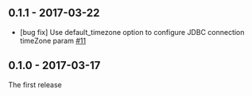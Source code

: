 ## 0.1.1 - 2017-03-22

* [bug fix] Use default_timezone option to configure JDBC connection timeZone param [#11](https://github.com/muga/embulk-filter-calcite/pull/11)

## 0.1.0 - 2017-03-17

The first release
